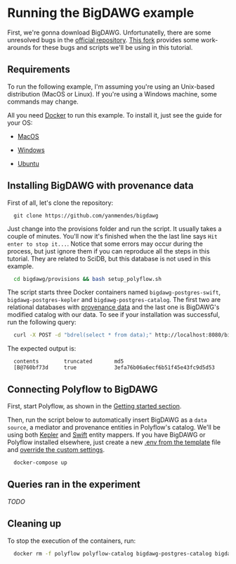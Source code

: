 # Running the BigDAWG example

First, we're gonna download BigDAWG. Unfortunatelly, there are some unresolved bugs in the
[official repository](https://github.com/bigdawg-istc/bigdawg). [This fork](https://github.com/yanmendes/bigdawg) provides some work-arounds for these bugs and scripts we'll be using in this tutorial.

## Requirements

To run the following example, I'm assuming you're using an Unix-based distribution (MacOS or Linux). If you're using a Windows machine, some commands may change.

All you need [Docker](https://www.docker.com/) to run this example. To install it, just see the guide for your OS:

- [MacOS](https://docs.docker.com/docker-for-mac/install/)

- [Windows](https://docs.docker.com/docker-for-windows/install/)

- [Ubuntu](https://phoenixnap.com/kb/how-to-install-docker-on-ubuntu-18-04)

## Installing BigDAWG with provenance data

First of all, let's clone the repository:

```git
  git clone https://github.com/yanmendes/bigdawg
```

Just change into the provisions folder and run the script. It usually takes a couple of minutes. You'll now it's finished when the the last line says `Hit enter to stop it...`. Notice that some errors may occur during the process, but just ignore them if you can reproduce all the steps in this tutorial. They are related to SciDB, but this database is not used in this example.

```sh
  cd bigdawg/provisions && bash setup_polyflow.sh
```

The script starts three Docker containers named `bigdawg-postgres-swift`, `bigdawg-postgres-kepler` and `bigdawg-postgres-catalog`. The first two are relational databases with [provenance data](../Provenance) and the last one is BigDAWG's modified catalog with our data. To see if your installation was successful, run the following query:

```sh
  curl -X POST -d "bdrel(select * from data);" http://localhost:8080/bigdawg/query/
```

The expected output is:

```
  contents        truncated       md5
  [B@760bf73d     true            3efa76b06a6ecf6b51f45e43fc9d5d53
```

## Connecting Polyflow to BigDAWG

First, start Polyflow, as shown in the [Getting started section](../../README.md).

Then, run the script below to automatically insert BigDAWG as a `data source`, a mediator and provenance entities in Polyflow's catalog. We'll be using both [Kepler](./Kepler) and [Swift](./Swift) entity mappers. If you have BigDAWG or Polyflow installed elsewhere, just create a new [.env from the template](./.env.sample) file and [override the custom settings](./docker-compose.yml).

```sh
  docker-compose up
```

## Queries ran in the experiment

_TODO_

## Cleaning up

To stop the execution of the containers, run:

```sh
  docker rm -f polyflow polyflow-catalog bigdawg-postgres-catalog bigdawg-postgres-swift bigdawg-postgres-kepler
```
